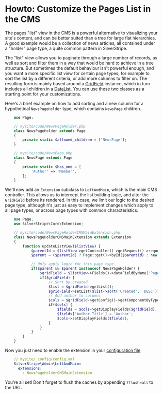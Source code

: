 # Howto: Customize the Pages List in the CMS

The pages "list" view in the CMS is a powerful alternative to visualizing
your site's content, and can be better suited than a tree for large flat
hierarchies. A good example would be a collection of news articles,
all contained under a "holder" page type, a quite common pattern in SilverStripe.

The "list" view allows you to paginate through a large number of records,
as well as sort and filter them in a way that would be hard to achieve in a tree structure.
But sometimes the default behaviour isn't powerful enough, and you want a more
specific list view for certain page types, for example to sort the list by
a different criteria, or add more columns to filter on. The resulting
form is mainly based around a [GridField](/reference/grid-field) instance,
which in turn includes all children in a [DataList](/topics/datamodel).
You can use these two classes as a starting point for your customizations.

Here's a brief example on how to add sorting and a new column for a
hypothetical `NewsPageHolder` type, which contains `NewsPage` children.


```php
    use Page;

    // mysite/code/NewsPageHolder.php
    class NewsPageHolder extends Page 
    {
        private static $allowed_children = ['NewsPage'];
    }

    // mysite/code/NewsPage.php
    class NewsPage extends Page 
    {
        private static $has_one = [
            'Author' => 'Member',
        ];
    }

```

We'll now add an `Extension` subclass to `LeftAndMain`, which is the main CMS controller.
This allows us to intercept the list building logic, and alter the `GridField`
before its rendered. In this case, we limit our logic to the desired page type,
although it's just as easy to implement changes which apply to all page types,
or across page types with common characteristics.


```php
    use Page;
    use SilverStripe\Core\Extension;

    // mysite/code/NewsPageHolderCMSMainExtension.php
    class NewsPageHolderCMSMainExtension extends Extension 
    {
        function updateListView($listView) {
            $parentId = $listView->getController()->getRequest()->requestVar('ParentID');
            $parent = ($parentId) ? Page::get()->byId($parentId) : new Page();

            // Only apply logic for this page type
            if($parent && $parent instanceof NewsPageHolder) {
                $gridField = $listView->Fields()->dataFieldByName('Page');
                if($gridField) {
                    // Sort by created
                    $list = $gridField->getList();
                    $gridField->setList($list->sort('Created', 'DESC'));
                    // Add author to columns
                    $cols = $gridField->getConfig()->getComponentByType('GridFieldDataColumns');
                    if($cols) {
                        $fields = $cols->getDisplayFields($gridField);
                        $fields['Author.Title'] = 'Author';
                        $cols->setDisplayFields($fields);
                    }
                }
            }
        }
    }
```

Now you just need to enable the extension in your [configuration file](../../configuration).
```yml
    // mysite/_config/config.yml
    SilverStripe\Admin\LeftAndMain:
      extensions:
        - NewsPageHolderCMSMainExtension
```
You're all set! Don't forget to flush the caches by appending `?flush=all` to the URL.
